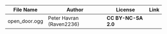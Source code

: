 | File Name        | Author   | License   | Link                            |
|------------------|----------|-----------|---------------------------------|
| open_door.ogg | Peter Havran (Raven2236) | **CC BY-NC-SA 2.0** |  |